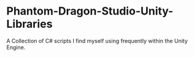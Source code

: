 # Phantom-Dragon-Studio-Unity-Libraries
A Collection of C# scripts I find myself using frequently within the Unity Engine.
